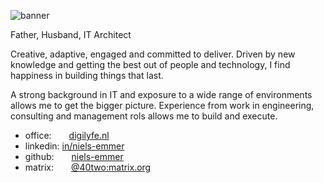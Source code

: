 ![banner](https://niels-emmer.github.io/niels-emmer-banner.png "Niels Emmer - Banner pic")

Father, Husband, IT Architect

Creative, adaptive, engaged and committed to deliver. Driven by new knowledge and getting the best out of people and technology, I find happiness in building things that last.

A strong background in IT and exposure to a wide range of environments allows me to get the bigger picture. Experience from work in engineering, consulting and management rols allows me to build and execute.

* office:  [digilyfe.nl](https://digilyfe.nl/)
* linkedin: [in/niels-emmer](https://www.linkedin.com/in/niels-emmer/)
* github:  [niels-emmer](https://github.com/niels-emmer)
* matrix:  [@40two:matrix.org](https://matrix.to/#/@40two:matrix.org)
